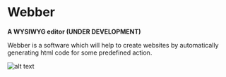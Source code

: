 # Webber
 **A WYSIWYG editor (UNDER DEVELOPMENT)**
 
Webber is a software which will help to create websites by automatically generating html code for some predefined action.

![alt text](https://github.com/dragon540/Webber/blob/master/documentation/WEBBER.png)


